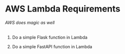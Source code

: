 # AWS Lambda Requirements
###### AWS does magic as well
1. Do a simple Flask function in Lambda

2. Do a simple FastAPI function in Lambda